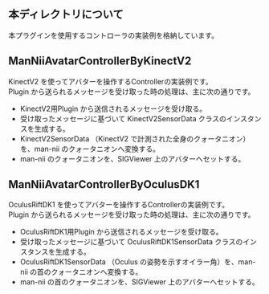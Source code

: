 本ディレクトリについて
-----------------
本プラグインを使用するコントローラの実装例を格納しています。  


ManNiiAvatarControllerByKinectV2
-----------------
KinectV2 を使ってアバターを操作するControllerの実装例です。  
Plugin から送られるメッセージを受け取った時の処理は、主に次の通りです。

* KinectV2用Plugin から送信されるメッセージを受け取る。
* 受け取ったメッセージに基づいて KinectV2SensorData クラスのインスタンスを生成する。
* KinectV2SensorData （KinectV2 で計測された全身のクォータニオン）を、man-nii のクォータニオンへ変換する。
* man-nii のクォータニオンを、SIGViewer 上のアバターへセットする。

ManNiiAvatarControllerByOculusDK1
-----------------
OculusRiftDK1 を使ってアバターを操作するControllerの実装例です。  
Plugin から送られるメッセージを受け取った時の処理は、主に次の通りです。

* OculusRiftDK1用Plugin から送信されるメッセージを受け取る。
* 受け取ったメッセージに基づいて OculusRiftDK1SensorData クラスのインスタンスを生成する。
* OculusRiftDK1SensorData （Oculus の姿勢を示すオイラー角）を、man-nii の首のクォータニオンへ変換する。
* man-nii の首のクォータニオンを、SIGViewer 上のアバターへセットする。

